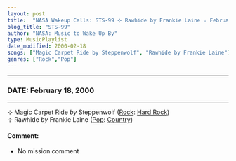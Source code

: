 ```yaml
---
layout: post
title:  "NASA Wakeup Calls: STS-99 ⊹ Rawhide by Frankie Laine ✫ February 18, 2000"
blog_title: "STS-99"
author: "NASA: Music to Wake Up By"
type: MusicPlaylist
date_modified: 2000-02-18
songs: ["Magic Carpet Ride by Steppenwolf", "Rawhide by Frankie Laine"]
genres: ["Rock","Pop"]
---
```


----
### DATE: February 18, 2000
----
⊹ Magic Carpet Ride *by* Steppenwolf ([Rock](https://www.discogs.com/genre/Rock): [Hard Rock](https://www.discogs.com/style/Hard%20Rock)) <a target="blank_" href="https://www.discogs.com/Steppenwolf-Magic-Carpet-Ride/master/131513">
    <i class="fas fa-compact-disc"
       title="Discogs entry for this song"
       alt="Discogs entry for this song"
       style="font-size: 1.1em;"></i></a>
      &nbsp;<br />
⊹ Rawhide *by* Frankie Laine ([Pop](https://www.discogs.com/genre/Pop): [Country](https://www.discogs.com/style/Country)) <a target="blank_" href="https://www.discogs.com/Frankie-Laine-Rawhide/master/782306">
    <i class="fas fa-compact-disc"
       title="Discogs entry for this song"
       alt="Discogs entry for this song"
       style="font-size: 1.1em;"></i></a>
    

#### Comment:
* No mission comment



<br/>
<center>
	<a target="_blank"
	   href="https://twitter.com/intent/tweet?hashtags=Space,NASA,Playlist,NASAWakeupCalls,SpaceProgram&text=🚀 {{ page.author}}, '{{ page.songs.first }}' {{ page.title }}, {{ site.url }}{{ page.url }}&via=nasawakeupcalls"><i class="fab fa-twitter" title="Tweet this page" alt="Tweet this page" style="font-size: 1.3em;"></i></a>
	&nbsp; 	<i class="fas fa-user-astronaut" style="font-size: 1.5em;"></i> &nbsp;
    <a id="custom_amazon_link"
       type="amzn" search="#"
       category="popular music">
    <i class="fab fa-amazon" style="font-size: 1.3em;"></i></a>
</center>

<!-- Randomly resolve an individual entry from a song array -->
<script src="/assets/javascript/seedrandom.min.js"></script>
<script>
  var wake_me_up = ["Magic Carpet Ride by Steppenwolf", "Rawhide by Frankie Laine"];
  var prng = new Math.seedrandom();
  function randomSong() {
    song = wake_me_up[Math.floor(Math.random() * wake_me_up.length)];
    var amazon_link = document.getElementById("custom_amazon_link");
    amazon_link.setAttribute("search", song);
  }
  window.onload = randomSong();
</script>
